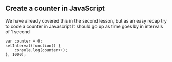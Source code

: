 ## Create a counter in JavaScript

We have already covered this in the second lesson, but as an easy recap try to code a counter in Javascript
It should go up as time goes by in intervals of 1 second

```
var counter = 0;
setInterval(function() {
    console.log(counter++);
}, 1000);
```